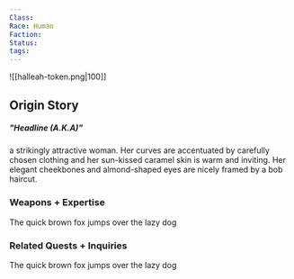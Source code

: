 ```yaml
---
Class: 
Race: Human
Faction: 
Status: 
tags:
---
```

![[halleah-token.png|100]]
## Origin Story
##### "Headline (A.K.A)"
a strikingly attractive woman. Her curves are accentuated by carefully chosen clothing and her sun-kissed caramel skin is warm and inviting. Her elegant cheekbones and almond-shaped eyes are nicely framed by a bob haircut. 

### Weapons + Expertise
The quick brown fox jumps over the lazy dog

### Related Quests + Inquiries
The quick brown fox jumps over the lazy dog